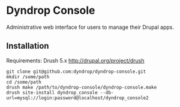 Dyndrop Console
===============

Administrative web interface for users to manage their Drupal apps.

Installation
------------

Requirements: Drush 5.x http://drupal.org/project/drush

    git clone git@github.com:dyndrop/dyndrop-console.git
    mkdir /some/path
    cd /some/path
    drush make /path/to/dyndrop-console/dyndrop-console.make
    drush site-install dyndrop_console --db-url=mysql://login:password@localhost/dyndrop_console2
